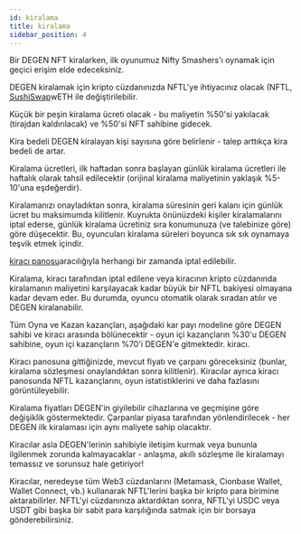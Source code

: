 ```yaml
---
id: kiralama
title: kiralama
sidebar_position: 4
---
```


Bir DEGEN NFT kiralarken, ilk oyunumuz Nifty Smashers'ı oynamak için geçici erişim elde edeceksiniz.

DEGEN kiralamak için kripto cüzdanınızda NFTL'ye ihtiyacınız olacak (NFTL, [SushiSwap](https://sushi.com/)wETH ile değiştirilebilir.

Küçük bir peşin kiralama ücreti olacak - bu maliyetin %50'si yakılacak (tirajdan kaldırılacak) ve %50'si NFT sahibine gidecek.

Kira bedeli DEGEN kiralayan kişi sayısına göre belirlenir - talep arttıkça kira bedeli de artar.

Kiralama ücretleri, ilk haftadan sonra başlayan günlük kiralama ücretleri ile haftalık olarak tahsil edilecektir (orijinal kiralama maliyetinin yaklaşık %5-10'una eşdeğerdir).

Kiralamanızı onayladıktan sonra, kiralama süresinin geri kalanı için günlük ücret bu maksimumda kilitlenir. Kuyrukta önünüzdeki kişiler kiralamalarını iptal ederse, günlük kiralama ücretiniz sıra konumunuza (ve talebinize göre) göre düşecektir. Bu, oyuncuları kiralama süreleri boyunca sık sık oynamaya teşvik etmek içindir.

[kiracı panosu](https://niftyleague.com/profile)aracılığıyla herhangi bir zamanda iptal edilebilir.

Kiralama, kiracı tarafından iptal edilene veya kiracının kripto cüzdanında kiralamanın maliyetini karşılayacak kadar büyük bir NFTL bakiyesi olmayana kadar devam eder. Bu durumda, oyuncu otomatik olarak sıradan atılır ve DEGEN kiralanabilir.

Tüm Oyna ve Kazan kazançları, aşağıdaki kar payı modeline göre DEGEN sahibi ve kiracı arasında bölünecektir - oyun içi kazançların %30'u DEGEN sahibine, oyun içi kazançların %70'i DEGEN'e gitmektedir. kiracı.

Kiracı panosuna gittiğinizde, mevcut fiyatı ve çarpanı göreceksiniz (bunlar, kiralama sözleşmesi onaylandıktan sonra kilitlenir). Kiracılar ayrıca kiracı panosunda NFTL kazançlarını, oyun istatistiklerini ve daha fazlasını görüntüleyebilir.

Kiralama fiyatları DEGEN'in giyilebilir cihazlarına ve geçmişine göre değişiklik göstermektedir. Çarpanlar piyasa tarafından yönlendirilecek - her DEGEN ilk kiralaması için aynı maliyete sahip olacaktır.

Kiracılar asla DEGEN'lerinin sahibiyle iletişim kurmak veya bununla ilgilenmek zorunda kalmayacaklar - anlaşma, akıllı sözleşme ile kiralamayı temassız ve sorunsuz hale getiriyor!

Kiracılar, neredeyse tüm Web3 cüzdanlarını (Metamask, Cionbase Wallet, Wallet Connect, vb.) kullanarak NFTL'lerini başka bir kripto para birimine aktarabilirler. NFTL'yi cüzdanınıza aktardıktan sonra, NFTL'yi USDC veya USDT gibi başka bir sabit para karşılığında satmak için bir borsaya gönderebilirsiniz.
